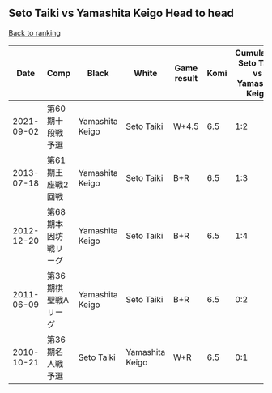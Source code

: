 ## Seto Taiki vs Yamashita Keigo Head to head

[Back to ranking](../../index.md)




| **Date** | **Comp** | **Black** | **White** | **Game result** | **Komi** | **Cumulative Seto Taiki vs Yamashita Keigo** | **Seto Taiki streak** | **Yamashita Keigo streak** | 
| --- | --- | --- | --- | --- | --- | --- | --- | --- |
| 2021-09-02 | 第60期十段戦予選 | Yamashita Keigo | Seto Taiki | W+4.5 | 6.5 | 1:2 | 1 | 0 | 
| 2013-07-18 | 第61期王座戦2回戦 | Yamashita Keigo | Seto Taiki | B+R | 6.5 | 1:3 | 0 | 1 | 
| 2012-12-20 | 第68期本因坊戦リーグ | Yamashita Keigo | Seto Taiki | B+R | 6.5 | 1:4 | 0 | 2 | 
| 2011-06-09 | 第36期棋聖戦Aリーグ | Yamashita Keigo | Seto Taiki | B+R | 6.5 | 0:2 | 0 | 2 | 
| 2010-10-21 | 第36期名人戦予選 | Seto Taiki | Yamashita Keigo | W+R | 6.5 | 0:1 | 0 | 1 |




